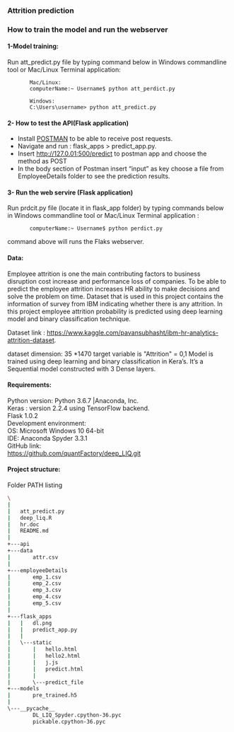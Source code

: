### Attrition prediction

### How to train the model and run the webserver

#### 1-Model training: 
Run att_predict.py file by typing command below in Windows commandline tool  or Mac/Linux Terminal application:
           
           Mac/Linux:
           computerName:~ Username$ python att_perdict.py
           
           Windows:
           C:\Users\username> python att_predict.py
          
                                 
     
#### 2- How to test the API(Flask application)
        
*	Install [POSTMAN](https://www.getpostman.com/download?platform=win64) to be able to receive post requests. 
*	Navigate  and run : flask_apps > predict_app.py.
*	Insert http://127.0.01:500/predict to postman app and choose the method as POST
*	In the body section of Postman insert “input” as key choose a file from EmployeeDetails folder to see the prediction results. 


#### 3- Run the web servire (Flask application)
Run prdcit.py file (locate it in flask_app folder) by typing commands below in Windows commandline tool or Mac/Linux Terminal application :

           computerName:~ Username$ python perdict.py
                     
 command above will runs the Flaks webserver.
                  
                    

#### Data:
Employee attrition is one the main contributing factors to business disruption cost increase and performance loss of companies. To be able to predict the employee attrition increases HR ability to make decisions and solve the problem on time. Dataset that is used in this project contains the information of survey from IBM indicating whether there is any attrition. In this project employee attrition probability is predicted using deep learning model and binary classification technique.

Dataset link : https://www.kaggle.com/pavansubhasht/ibm-hr-analytics-attrition-dataset.

dataset dimension: 35 *1470 target variable is "Attrition" = 0,1
Model is trained using deep learning and binary classification in Kera’s.
It’s a Sequential model constructed with 3 Dense layers.  

#### Requirements:  
Python version: Python 3.6.7 |Anaconda, Inc.  
Keras : version 2.2.4 using TensorFlow backend.  
Flask 1.0.2  
Development environment:  
OS: Microsoft Windows 10 64-bit  
IDE: Anaconda Spyder 3.3.1  
GitHub link:  
https://github.com/quantFactory/deep_LIQ.git  

#### Project structure: 
Folder PATH listing

```bash
\
| 
|   att_predict.py  
|   deep_liq.R  
|   hr.doc  
|   README.md  
|   
+---api  
+---data  
|       attr.csv  
|       
+---employeeDetails  
|       emp_1.csv  
|       emp_2.csv  
|       emp_3.csv  
|       emp_4.csv  
|       emp_5.csv  
|       
+---flask_apps  
|   |   dl.png  
|   |   predict_app.py  
|   |   
|   \---static  
|       |   hello.html  
|       |   hello2.html  
|       |   j.js  
|       |   predict.html  
|       |   
|       \---predict_file  
+---models  
|       pre_trained.h5  
|       
\---__pycache__  
        DL_LIQ_Spyder.cpython-36.pyc  
        pickable.cpython-36.pyc  
```

 





